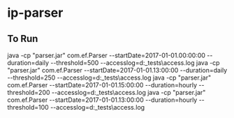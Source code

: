 # ip-parser

## To Run 

java -cp "parser.jar" com.ef.Parser --startDate=2017-01-01.00:00:00 --duration=daily --threshold=500 --accesslog=d:\_tests\access.log
java -cp "parser.jar" com.ef.Parser --startDate=2017-01-01.13:00:00 --duration=daily --threshold=250 --accesslog=d:\_tests\access.log
java -cp "parser.jar" com.ef.Parser --startDate=2017-01-01.15:00:00 --duration=hourly --threshold=200 --accesslog=d:\_tests\access.log
java -cp "parser.jar" com.ef.Parser --startDate=2017-01-01.13:00:00 --duration=hourly --threshold=100 --accesslog=d:\_tests\access.log